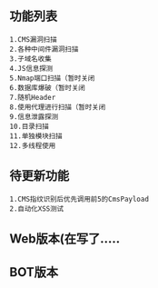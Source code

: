 ## 功能列表

```
1.CMS漏洞扫描
2.各种中间件漏洞扫描
3.子域名收集
4.JS信息探测
5.Nmap端口扫描（暂时关闭
6.数据库爆破（暂时关闭
7.随机Header
8.使用代理进行扫描（暂时关闭
9.信息泄露探测
10.目录扫描
11.单独模块扫描
12.多线程使用
```

## 待更新功能

```
1.CMS指纹识别后优先调用前5的CmsPayload
2.自动化XSS测试
```

## Web版本(在写了.....

## BOT版本